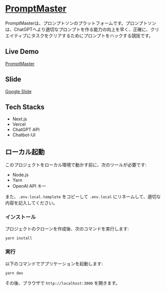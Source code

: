 # [PromptMaster](https://ivs-hackathon.vercel.app/ja/menu/problems)

PromptMasterは、プロンプトソンのプラットフォームです。プロンプトソンは、ChatGPTへより適切なプロンプトを作る能力の向上を早く、正確に、クリエイティブにタスクをクリアするためにプロンプトをハックする競技です。

## Live Demo

[PromptMaster](https://ivs-hackathon.vercel.app/ja/menu/problems)

## Slide

[Google Slide](https://docs.google.com/presentation/d/e/2PACX-1vSjDzxsqLnniwkmwCUcDib1G0mIciSHr4vDzbIjxIPhCbdwmiXOmiA0pdL6gpva_iDxoGF9AhQcz3VP/pub?start=false&loop=false&delayms=3000)

## Tech Stacks

- Next.js
- Vercel
- ChatGPT API
- Chatbot-UI

## ローカル起動

このプロジェクトをローカル環境で動かす前に、次のツールが必要です:

- Node.js
- Yarn
- OpenAI API キー

また、`.env.local.templete` をコピーして `.env.local` にリネームして、適切な内容を記入してください。

### インストール

プロジェクトのクローンを作成後、次のコマンドを実行します:

```
yarn install
```

### 実行

以下のコマンドでアプリケーションを起動します:

```
yarn dev
```

その後、ブラウザで `http://localhost:3000` を開きます。
